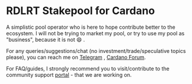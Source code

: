 # RDLRT Stakepool for Cardano

A simplistic pool operator who is here to hope contribute better to the ecosystem. I will not be trying to market my pool, or try to use my pool as "business", because it is not :smile: .

For any queries/suggestions/chat (no investment/trade/speculative topics please), you can reach me on [Telegram](https://t.me/rdlrtpool) , [Cardano Forum](https://forum.cardano.org/u/rdlrt).

For FAQ/guides, I strongly recommend you to visit/contribute to the community support [portal](https://cardano-community/support-faq) - that we are working on.
